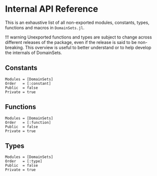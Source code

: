 # Internal API Reference

This is an exhaustive list of all non-exported modules, constants, types, functions
and macros in `DomainSets.jl`.

!!! warning
    Unexported functions and types are subject to change across different
    releases of the package, even if the release is said to be non-breaking.
    This overview is useful to better understand or to help develop the
    internals of DomainSets.

## Constants

```@autodocs
Modules = [DomainSets]
Order   = [:constant]
Public  = false
Private = true
```

## Functions

```@autodocs
Modules = [DomainSets]
Order   = [:function]
Public  = false
Private = true
```

## Types

```@autodocs
Modules = [DomainSets]
Order   = [:type]
Public  = false
Private = true
```
